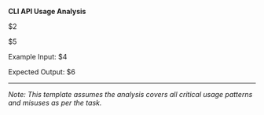 <!-- Placeholders:
$1 = Task description
$2 = Steps
$3 = Output requirements
$4 = Example input
$5 = Expected output structure
$6 = Affected files
$7 = Root cause -->

**CLI API Usage Analysis**

$2

$5

Example Input:
$4

Expected Output:
$6

---

*Note: This template assumes the analysis covers all critical usage patterns and misuses as per the task.*

